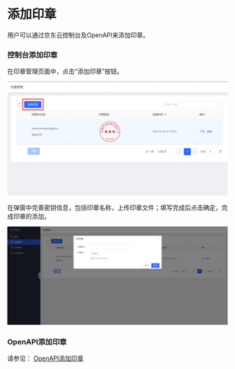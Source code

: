 # 添加印章

用户可以通过京东云控制台及OpenAPI来添加印章。

### 控制台添加印章

在印章管理页面中，点击“添加印章”按钮。

![添加印章.png](/image/Electronic-Signature/添加印章new.png)

在弹窗中完善密钥信息，包括印章名称，上传印章文件；填写完成后点击确定，完成印章的添加。

![完善印章信息.png](/image/Electronic-Signature/完善印章信息new.jpg)

### OpenAPI添加印章

请参见： [OpenAPI添加印章](/API/Electronic-Signature/Stamp-Management/uploadStamp.md)
